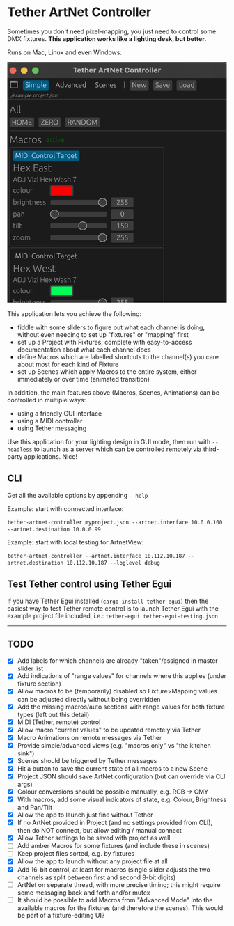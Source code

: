 # Tether ArtNet Controller

Sometimes you don't need pixel-mapping, you just need to control some DMX fixtures. **This application works like a lighting desk, but better.**

Runs on Mac, Linux and even Windows.

![screenshot](./screenshot.png)

This application lets you achieve the following:

- fiddle with some sliders to figure out what each channel is doing, without even needing to set up "fixtures" or "mapping" first
- set up a Project with Fixtures, complete with easy-to-access documentation about what each channel does
- define Macros which are labelled shortcuts to the channel(s) you care about most for each kind of Fixture
- set up Scenes which apply Macros to the entire system, either immediately or over time (animated transition)

In addition, the main features above (Macros, Scenes, Animations) can be controlled in multiple ways:

- using a friendly GUI interface
- using a MIDI controller
- using Tether messaging

Use this application for your lighting design in GUI mode, then run with `--headless` to launch as a server which can be controlled remotely via third-party applications. Nice!

## CLI

Get all the available options by appending `--help`

Example: start with connected interface:

```
tether-artnet-controller myproject.json --artnet.interface 10.0.0.100 --artnet.destination 10.0.0.99
```

Example: start with local testing for ArtnetView:

```
tether-artnet-controller --artnet.interface 10.112.10.187 --artnet.destination 10.112.10.187 --loglevel debug
```

## Test Tether control using Tether Egui

If you have Tether Egui installed (`cargo install tether-egui`) then the easiest way to test Tether remote control is to launch Tether Egui with the example project file included, i.e.:
`tether-egui tether-egui-testing.json`

---

## TODO

- [x] Add labels for which channels are already "taken"/assigned in master slider list
- [x] Add indications of "range values" for channels where this applies (under fixture section)
- [x] Allow macros to be (temporarily) disabled so Fixture>Mapping values can be adjusted directly without being overridden
- [x] Add the missing macros/auto sections with range values for both fixture types (left out this detail)
- [x] MIDI (Tether, remote) control
- [x] Allow macro "current values" to be updated remotely via Tether
- [x] Macro Animations on remote messages via Tether
- [x] Provide simple/advanced views (e.g. "macros only" vs "the kitchen sink")
- [x] Scenes should be triggered by Tether messages
- [x] Hit a button to save the current state of all macros to a new Scene
- [x] Project JSON should save ArtNet configuration (but can override via CLI args)
- [x] Colour conversions should be possible manually, e.g. RGB -> CMY
- [x] With macros, add some visual indicators of state, e.g. Colour, Brightness and Pan/Tilt
- [x] Allow the app to launch just fine without Tether
- [x] If no ArtNet provided in Project (and no settings provided from CLI), then do NOT connect, but allow editing / manual connect
- [x] Allow Tether settings to be saved with project as well
- [ ] Add amber Macros for some fixtures (and include these in scenes)
- [ ] Keep project files sorted, e.g. by fixtures
- [x] Allow the app to launch without any project file at all
- [x] Add 16-bit control, at least for macros (single slider adjusts the two channels as split between first and second 8-bit digits)
- [ ] ArtNet on separate thread, with more precise timing; this might require some messaging back and forth and/or mutex
- [ ] It should be possible to add Macros from "Advanced Mode" into the available macros for the fixtures (and therefore the scenes). This would be part of a fixture-editing UI?
